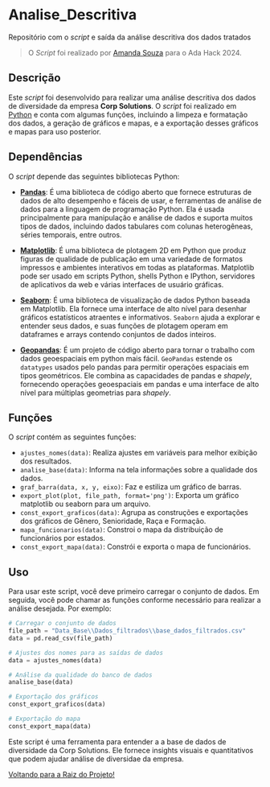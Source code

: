 # Analise_Descritiva
Repositório com o *script* e saída da análise descritiva dos dados tratados

> O *Script* foi realizado por [Amanda Souza](https://www.linkedin.com/in/amanda-rs/) para o Ada Hack 2024.


## Descrição
Este *script* foi desenvolvido para realizar uma análise descritiva dos dados de diversidade da empresa **Corp Solutions**. O *script* foi realizado em [Python](https://www.get-python.org/) e conta com algumas funções, incluindo a limpeza e formatação dos dados, a geração de gráficos e mapas, e a exportação desses gráficos e mapas para uso posterior.

## Dependências
O *script* depende das seguintes bibliotecas Python:

- **[Pandas](https://pandas.pydata.org/)**: É uma biblioteca de código aberto que fornece estruturas de dados de alto desempenho e fáceis de usar, e ferramentas de análise de dados para a linguagem de programação Python. Ela é usada principalmente para manipulação e análise de dados e suporta muitos tipos de dados, incluindo dados tabulares com colunas heterogêneas, séries temporais, entre outros.

- **[Matplotlib](https://matplotlib.org/)**: É uma biblioteca de plotagem 2D em Python que produz figuras de qualidade de publicação em uma variedade de formatos impressos e ambientes interativos em todas as plataformas. Matplotlib pode ser usado em scripts Python, shells Python e IPython, servidores de aplicativos da web e várias interfaces de usuário gráficas.

- **[Seaborn](https://seaborn.pydata.org/)**: É uma biblioteca de visualização de dados Python baseada em Matplotlib. Ela fornece uma interface de alto nível para desenhar gráficos estatísticos atraentes e informativos. ``Seaborn`` ajuda a explorar e entender seus dados, e suas funções de plotagem operam em dataframes e arrays contendo conjuntos de dados inteiros.

- **[Geopandas](https://pypi.org/project/geopandas/)**: É um projeto de código aberto para tornar o trabalho com dados geoespaciais em python mais fácil. ``GeoPandas`` estende os ``datatypes`` usados pelo pandas para permitir operações espaciais em tipos geométricos. Ele combina as capacidades de pandas e *shapely*, fornecendo operações geoespaciais em pandas e uma interface de alto nível para múltiplas geometrias para *shapely*.

## Funções
O *script* contém as seguintes funções:

- `ajustes_nomes(data)`: Realiza ajustes em variáveis para melhor exibição dos resultados.
- `analise_base(data)`: Informa na tela informações sobre a qualidade dos dados.
- `graf_barra(data, x, y, eixo)`: Faz e estiliza um gráfico de barras.
- `export_plot(plot, file_path, format='png')`: Exporta um gráfico matplotlib ou seaborn para um arquivo.
- `const_export_graficos(data)`: Agrupa as construções e exportações dos gráficos de Gênero, Senioridade, Raça e Formação.
- `mapa_funcionarios(data)`: Constroi o mapa da distribuição de funcionários por estados.
- `const_export_mapa(data)`: Constrói e exporta o mapa de funcionários.

## Uso
Para usar este script, você deve primeiro carregar o conjunto de dados. Em seguida, você pode chamar as funções conforme necessário para realizar a análise desejada. Por exemplo:

```python
# Carregar o conjunto de dados
file_path = "Data_Base\\Dados_filtrados\\base_dados_filtrados.csv"
data = pd.read_csv(file_path)

# Ajustes dos nomes para as saídas de dados
data = ajustes_nomes(data)

# Análise da qualidade do banco de dados
analise_base(data)

# Exportação dos gráficos
const_export_graficos(data)

# Exportação do mapa
const_export_mapa(data)
```

Este script é uma ferramenta para entender a a base de dados de diversidade da Corp Solutions. Ele fornece insights visuais e quantitativos que podem ajudar análise de diversidae da empresa.

[Voltando para a Raiz do Projeto!](https://github.com/ADA-Hack-Grupo-DD3/main-hackton)
